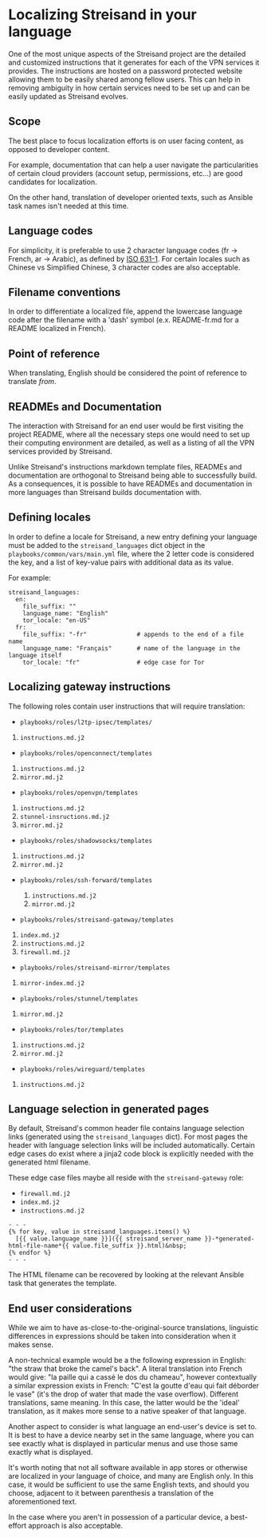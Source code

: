 Localizing Streisand in your language
=====================================

One of the most unique aspects of the Streisand project are the
detailed and customized instructions that it generates for each
of the VPN services it provides. The instructions are hosted
on a password protected website allowing them to be easily shared
among fellow users. This can help in removing ambiguity in how 
certain services need to be set up and can be easily updated as
Streisand evolves.

Scope
-----

The best place to focus localization efforts is on user facing
content, as opposed to developer content.

For example, documentation that can help a user navigate the particularities of certain
cloud providers (account setup, permissions, etc...) are good candidates for localization.

On the other hand, translation of developer oriented texts, such as Ansible 
task names isn't needed at this time.

Language codes
--------------

For simplicity, it is preferable to use 2 character language codes (fr -> French, ar -> Arabic),
as defined by [ISO 631-1](https://en.wikipedia.org/wiki/ISO_639). For certain locales such as
Chinese vs Simplified Chinese, 3 character codes are also acceptable.

Filename conventions
--------------------

In order to differentiate a localized file, append the lowercase language code after the
filename with a 'dash' symbol (e.x. README-fr.md for a README localized in French).

Point of reference
------------------

When translating, English should be considered the point of reference to translate *from*.

READMEs and Documentation
-------------------------

The interaction with Streisand for an end user would be first visiting the project README,
where all the necessary steps one would need to set up their computing environment are
detailed, as well as a listing of all the VPN services provided by Streisand.

Unlike Streisand's instructions markdown template files, READMEs and documentation are
orthogonal to Streisand being able to successfully build. As a consequences, it is possible
to have READMEs and documentation in more languages than Streisand builds documentation with.

Defining locales
----------------

In order to define a locale for Streisand, a new entry defining your language must be
added to the `streisand_languages` dict object in the `playbooks/common/vars/main.yml` file,
where the 2 letter code is considered the key, and a list of key-value pairs with additional data
as its value.

For example:

```
streisand_languages:
  en:
    file_suffix: ""
    language_name: "English"
    tor_locale: "en-US"
  fr:
    file_suffix: "-fr"              # appends to the end of a file name
    language_name: "Français"       # name of the language in the language itself
    tor_locale: "fr"                # edge case for Tor          
```

Localizing gateway instructions
-------------------------------

The following roles contain user instructions that will require translation:

 - `playbooks/roles/l2tp-ipsec/templates/`
  1. `instructions.md.j2`

 - `playbooks/roles/openconnect/templates`
  1. `instructions.md.j2`
  1. `mirror.md.j2`

 - `playbooks/roles/openvpn/templates`
  1. `instructions.md.j2`
  1. `stunnel-insructions.md.j2`
  1. `mirror.md.j2`

 - `playbooks/roles/shadowsocks/templates`
  1. `instructions.md.j2`
  1. `mirror.md.j2`

- `playbooks/roles/ssh-forward/templates`
  1. `instructions.md.j2`
  1. `mirror.md.j2`

 - `playbooks/roles/streisand-gateway/templates`
  1. `index.md.j2`
  1. `instructions.md.j2`
  1. `firewall.md.j2`

 - `playbooks/roles/streisand-mirror/templates`
  1. `mirror-index.md.j2`

 - `playbooks/roles/stunnel/templates`
  1. `mirror.md.j2`

 - `playbooks/roles/tor/templates`
  1. `instructions.md.j2`
  1. `mirror.md.j2`

 - `playbooks/roles/wireguard/templates`
  1. `instructions.md.j2`

Language selection in generated pages
-------------------------------------

By default, Streisand's common header file contains language selection links
(generated using the `streisand_languages` dict). For most pages the header with
language selection links will be included automatically. Certain edge cases 
do exist where a jinja2 code block is explicitly needed with the generated html filename.

These edge case files maybe all reside with the `streisand-gateway` role:

 - `firewall.md.j2`
 - `index.md.j2`
 - `instructions.md.j2`

```
- - -
{% for key, value in streisand_languages.items() %}
  [{{ value.language_name }}]({{ streisand_server_name }}-*generated-html-file-name*{{ value.file_suffix }}.html)&nbsp;
{% endfor %}
- - -
```

The HTML filename can be recovered by looking at the relevant Ansible task that generates the
template.

End user considerations
-----------------------

While we aim to have as-close-to-the-original-source translations, linguistic differences in
expressions should be taken into consideration when it makes sense.

A non-technical example would be a the following
expression in English: "the straw that broke the camel's back".
A literal translation into French
would give: "la paille qui a cassé le dos du chameau", however contextually
a similar expression exists in French: "C'est la goutte d'eau qui fait déborder le vase"
(it's the drop of water that made the vase overflow). Different translations,
same meaning. In this case, the latter would be the 'ideal' translation, as it makes more sense
to a native speaker of that language.

Another aspect to consider is what language an end-user's device is set to.
It is best to have a device nearby set in the same language, where you can see exactly what is
displayed in particular menus and use those same exactly what is displayed.

It's worth noting that not all software available in app stores or otherwise are localized
in your language of choice, and many are English only. In this case, it would be sufficient to use
the same English texts, and should you choose, adjacent to it between parenthesis a translation of
the aforementioned text.

In the case where you aren't in possession of a particular device, a best-effort
approach is also acceptable.
